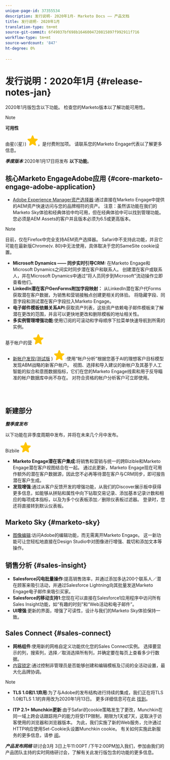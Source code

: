 ```yaml
---
unique-page-id: 37355534
description: 发行说明- 2020年1月- Marketo Docs —— 产品文档
title: 发行说明- 2020年1月
translation-type: tm+mt
source-git-commit: 6f49037bf698b1646004720815897f992911f716
workflow-type: tm+mt
source-wordcount: '847'
ht-degree: 0%

---
```



# 发行说明：2020年1月 {#release-notes-jan}

2020年1月版包含以下功能。 检查您的Marketo版本以了解功能可用性。

>[!NOTE]
>
>**可用性**
>
>由星(（星）) ![表示的特征](assets/star-yellow.svg)，是付费附加项。 请联系您的Marketo Engage代表以了解更多信息。

***季度版本*** 2020年1月17日将发布 **以下功能**。

## 核心Marketo EngageAdobe应用 {#core-marketo-engage-adobe-application}

* [Adobe Experience Manager资产选择器](https://docs.marketo.com/x/_AA6Ag):通过直接在Marketo Engage中提供的AEM资产快速访问与您的品牌相符的资产。 注意：虽然该功能在我们的Marketo Sky体验和经典体验中均可用，但在经典体验中可以找到管理功能。 您必须是AEM Assets的客户并且版本必须为6.5或更高版本。

>[!NOTE]
>
>目前，仅在Firefox中完全支持AEM资产选择器。 Safari中不支持此功能，并且它可能在最新版Chrome(v. 80)中无法使用，具体取决于您的SameSite cookie设置。

* **Microsoft Dynamics —— 同步实时引导CRM:** 在Marketo Engage和Microsoft Dynamics之间实时同步潜在客户和联系人。 创建潜在客户或联系人，并在Microsoft Dynamics中通过“将人员同步到Microsoft”流动操作立即查看他们。
* **LinkedIn潜在客户GenForms附加字段映射：** 从LinkedIn潜在客户代Forms获取潜在客户数据，为销售和营销接触点创建更相关的体验。 将隐藏字段、同意字段和测试潜在客户字段拉入Marketo Engage。
* **电子邮件模板依赖关系API**:获取资产列表，这些资产依赖电子邮件模板来了解潜在更改的范围，并且可以更快地更改和删除模板的地址相关性。
* **多实例管理增强功能**:使用订阅的可滚动和字母顺序下拉菜单快速导航到所需的实例。

基于帐户的营 ![销（星形）](assets/star-yellow.svg)

* [新帐户发现(测试版](https://docs.marketo.com/x/WQA6Ag) ) ![（星形）](assets/star-yellow.svg) :使用“帐户分析”根据您基于AI的理想客户目标模型发现ABM战略的新客户帐户。 视图、选择和导入建议的新帐户及其基于人工智能的拟合和意图数据指标，它们在您的Marketo Engage线索和用于反导瞄准的帐户数据库中尚不存在。 对符合资格的帐户分析客户可立即使用。

<br> 

## 新建部分

***整季度发布***

以下功能在非季度周期中发布，并将在未来几个月中发布。

Bizbile ![（星形）](assets/star-yellow.svg)

* **Marketo Engage潜在客户集成**:将销售和营销与统一的跨Bizible和Marketo Engage潜在客户视图结合在一起。 通过此更新，Marketo Engage现在可用作额外的潜在客户数据源，因此您不必再等待潜在客户与CRM同步，即可报告潜在客户生成。
* **发现增强**:通过从客户反馈开发的增强功能，从我们的Discover展示板中获得更多信息，如能够从拼贴和属性中向下钻取交易记录、添加基本记录计数和相应的每项成本指标，以及为多个仪表板添加／删除仪表板过滤器。 登录时，您还将直接转到默认仪表板。

## Marketo Sky  {#marketo-sky}

* [图像编辑](https://help.marketo.com/hc/en-us/articles/360041344614-Marketo-Image-Editor):访问Adobe的编辑功能，而无需离开Marketo Engage。 这一新功能可让您轻松地直接在Design Studio中对图像进行增强、裁切和添加文本等操作。

## 销售分析  {#sales-insight}

* **Salesforce闪电批量操作**:提高销售效率，并通过添加多达200个联系人／潜在顾客来吸引活动，并通过Salesforce Lightning向其批量发送Marketo Engage电子邮件来吸引买家。
* **Salesforce的移动支持1**:您现在可以直接在Salesforce1应用程序中访问所有Sales Insight功能，如“有趣的时刻”和“Web活动和电子邮件”。
* **UI增强**:更新的界面，增强了可读性，设计与我们的Marketo Sky体验保持一致。

## Sales Connect  {#sales-connect}

* **网格组件**:使用新的网格自定义功能优化您的Sales Connect实例。 选择要显示的列，搜索列，选择／取消选择所有列，并确定要在每页上查看多少行数据。
* [内容锁定](https://docs.marketo.com/x/6wA6Ag):通过控制非管理员是否能够创建和编辑模板及订阅的全活动设置，最大化品牌协调。

>[!NOTE]
>
>* **TLS 1.0和1.1弃用**:为了与Adobe的发布结构进行持续的集成，我们正在将TLS 1.0和TLS 1.1的弃用改为2020年1月13日。 更多详细信息可在此 [找到](https://nation.marketo.com/docs/DOC-7059-tls-10-11-deprecation-faq)。
   >
   >
* **ITP 2.1+ Munchkin更新**:由于Safari的cookie策略发生了更改，Munchkin在同一域上跨会话跟踪用户的能力将受ITP限制，期限为1天或7天，这取决于访客使用的浏览器和浏览器版本。 为此，我们实施了新的Web服务，允许通过HTTP响应使用Set-Cookie头设置Munchkin cookie。 有关如何实施此新服务的更多信息，请参 [阅](https://nation.marketo.com/docs/DOC-7351)。


***产品发布网络*** 研讨会3月 [](https://engage.marketo.com/Jan_Feb_20_Release_Webinar_Registration.html) 3日上午11:00PT /下午2:00PM加入我们，参加由我们的产品团队主持的实时网络研讨会，了解有关此发行版包含的功能的更多信息。
